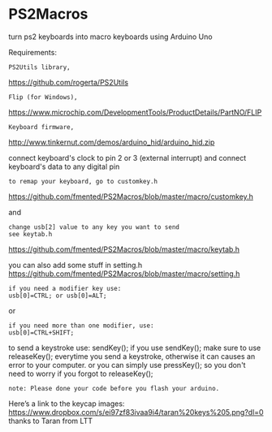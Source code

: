 # PS2Macros
turn ps2 keyboards into macro keyboards using Arduino Uno

Requirements:


    PS2Utils library,
   https://github.com/rogerta/PS2Utils
    
    Flip (for Windows),
   https://www.microchip.com/DevelopmentTools/ProductDetails/PartNO/FLIP
    
    Keyboard firmware,
   http://www.tinkernut.com/demos/arduino_hid/arduino_hid.zip
   
   
   

connect keyboard's clock to pin 2 or 3 (external interrupt)
and connect keyboard's data to any digital pin




    to remap your keyboard, go to customkey.h
   https://github.com/fmented/PS2Macros/blob/master/macro/customkey.h
    
and

    change usb[2] value to any key you want to send
    see keytab.h
   https://github.com/fmented/PS2Macros/blob/master/macro/keytab.h
    
    
    

you can also add some stuff in setting.h
https://github.com/fmented/PS2Macros/blob/master/macro/setting.h




    if you need a modifier key use:
    usb[0]=CTRL; or usb[0]=ALT;
   
or   

    if you need more than one modifier, use:
    usb[0]=CTRL+SHIFT;



to send a keystroke use:
sendKey();
if you use sendKey(); make sure to use releaseKey(); everytime you send a keystroke, 
otherwise it can causes an error to your computer.
or you can simply use pressKey(); so you don't need to worry if you forgot to releaseKey(); 



    note: Please done your code before you flash your arduino.




Here’s a link to the keycap images:
https://www.dropbox.com/s/ei97zf83ivaa9i4/taran%20keys%205.png?dl=0
thanks to Taran from LTT

      
   

